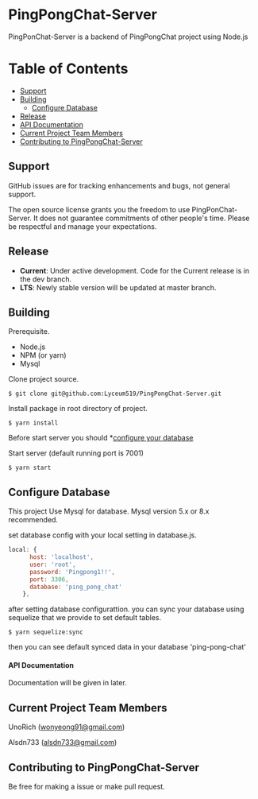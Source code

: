 # PingPongChat-Server
PingPonChat-Server is a backend of PingPongChat project using Node.js

# Table of Contents

* [Support](#support)
* [Building](#building)
  * [Configure Database](#configure-database)
* [Release](#release)
* [API Documentation](#api-documentation)
* [Current Project Team Members](#current-project-team-members)
* [Contributing to PingPongChat-Server](#contributing-to-pingpongchat-server)

## Support
GitHub issues are for tracking enhancements and bugs, not general support.

The open source license grants you the freedom to use PingPonChat-Server. It does not
guarantee commitments of other people's time. Please be respectful and manage
your expectations.

## Release

* **Current**: Under active development. Code for the Current release is in the
  dev branch.
* **LTS**: Newly stable version will be updated at master branch.

## Building

Prerequisite.

- Node.js
- NPM (or yarn)
- Mysql

Clone project source.
``` console
$ git clone git@github.com:Lyceum519/PingPongChat-Server.git
```

Install package in root directory of project.
``` console
$ yarn install 
```

Before start server you should *[configure your database](#configure-database)

Start server (default running port is 7001)
``` console
$ yarn start
```


## Configure Database

This project Use Mysql for database. Mysql version 5.x or 8.x recommended.

set database config with your local setting in database.js.

``` dabase.js
local: {
      host: 'localhost',
      user: 'root',
      password: 'Pingpong1!!',
      port: 3306,
      database: 'ping_pong_chat'
    },
```

after setting database configurattion. you can sync your database using sequelize that we provide to set default tables.

``` console
$ yarn sequelize:sync
```

then you can see default synced data in your database 'ping-pong-chat'

#### API Documentation

Documentation will be given in later.

## Current Project Team Members

UnoRich (wonyeong91@gmail.com)

Alsdn733 (alsdn733@gmail.com)

## Contributing to PingPongChat-Server

Be free for making a issue or make pull request.